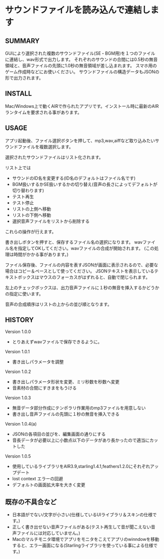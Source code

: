 ﻿サウンドファイルを読み込んで連結します
===================

SUMMARY
----------
GUIにより選択された複数のサウンドファイル(SE・BGM用)を１つのファイルに連結し、wav形式で出力します。
それぞれのサウンドの合間には0.5秒の無音領域と、音声ファイルの先頭に1.0秒の無音領域が差し込まれます。
スマホ用のゲーム作成時などにお使いください。
サウンドファイルの構造データもJSONの形で出力されます。

INSTALL
----------
Mac/Windows上で動くAIRで作られたアプリです。インストール時に最新のAIRランタイムを要求される事があります。

USAGE
----------
アプリ起動後、ファイル選択ボタンを押して、mp3,wav,aiffなど取り込みたいサウンドファイルを複数選択します。

選択されたサウンドファイルはリスト化されます。

リスト上では

* サウンドのID名を変更する(ID名のデフォルトはファイル名です)
* BGM扱いするかSE扱いするかの切り替え(音声の長さによってデフォルトが切り替わります)
* テスト再生
* テスト停止
* リストの上側へ移動
* リストの下側へ移動
* 選択音声ファイルをリストから削除する

これらの操作が行えます。

書き出しボタンを押すと、保存するファイル名の選択になります。
wavファイル名を指定してOKしてください。wavファイルの合成が開始されます。
(この処理は時間がかかる事があります。)

ファイル保存後、ファイルの内容を表すJSONが画面に表示されるので、必要な場合はコピー＆ペースとして使ってください。
JSONテキストを表示しているテキストボックスはマウスのフォーカスがはずれると、自動で閉じられます。

左上のチェックボックスは、出力音声ファイルに１秒の無音を挿入するかどうかの指定に使います。

音声の合成順序はリストの上からの並び順となります。


HISTORY
----------

Version 1.0.0
* とりあえずwavファイルで保存できるように。

Version 1.0.1
* 書き出しパラメータを調整

Version 1.0.2
* 書き出しパラメータ形状を変更、ミリ秒数を秒数へ変更
* 音素材の合間にすきまをもうける

Version 1.0.3
* 無音データ部分作成にテンポラリ作業用のmp3ファイルを用意しない
* 書き出し音声ファイルの先頭に１秒の無音を挿入できる

Version 1.0.4(a)
* JSONの各項目の並びを、編集画面の通りにする
* 音長データが必要以上に小数点以下のデータがあり長かったので適当にカットした

Version 1.0.5
* 使用しているライブラリをAIR3.9,starling1.4.1,feathers1.2.0にそれぞれアップデート
* lost context エラーの回避
* デフォルトの画面拡大率を大きく変更

既存の不具合など
----------

* 日本語がでない/文字が小さい(仕様しているUIライブラリ＆スキンの仕様です。)
* 正しく書き出せない音声ファイルがある(テスト再生して音が聞こえない音声ファイルには対応していません。)
* Macのマルチモニタ環境でアプリをモニタをこえてアプリのwinndowを移動すると、エラー画面になる(Starlingライブラリを使っている事による仕様です。)

